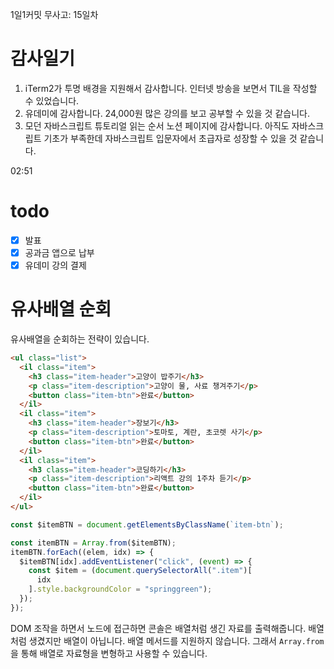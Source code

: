 1일1커밋 무사고: 15일차

# 감사일기

1. iTerm2가 투명 배경을 지원해서 감사합니다. 인터넷 방송을 보면서 TIL을 작성할 수 있었습니다. 
2. 유데미에 감사합니다. 24,000원 많은 강의를 보고 공부할 수 있을 것 같습니다. 
3. 모던 자바스크립트 튜토리얼 읽는 순서 노션 페이지에 감사합니다. 아직도 자바스크립트 기초가 부족한데 자바스크립트 입문자에서 초급자로 성장할 수 있을 것 같습니다.

02:51

# todo 

- [x] 발표
- [x] 공과금 앱으로 납부
- [x] 유데미 강의 결제

# 유사배열 순회

유사배열을 순회하는 전략이 있습니다.

```html
<ul class="list">
  <il class="item">
    <h3 class="item-header">고양이 밥주기</h3>
    <p class="item-description">고양이 물, 사료 챙겨주기</p>
    <button class="item-btn">완료</button>
  </il>
  <il class="item">
    <h3 class="item-header">장보기</h3>
    <p class="item-description">토마토, 계란, 초코렛 사기</p>
    <button class="item-btn">완료</button>
  </il>
  <il class="item">
    <h3 class="item-header">코딩하기</h3>
    <p class="item-description">리액트 강의 1주차 듣기</p>
    <button class="item-btn">완료</button>
  </il>
</ul>
```

```js
const $itemBTN = document.getElementsByClassName(`item-btn`);

const itemBTN = Array.from($itemBTN);
itemBTN.forEach((elem, idx) => {
  $itemBTN[idx].addEventListener("click", (event) => {
    const $item = (document.querySelectorAll(".item")[
      idx
    ].style.backgroundColor = "springgreen");
  });
});
```

DOM 조작을 하면서 노드에 접근하면 콘솔은 배열처럼 생긴 자료를 출력해줍니다. 배열처럼 생겼지만 배열이 아닙니다. 배열 메서드를 지원하지 않습니다. 그래서 `Array.from`을 통해 배열로 자료형을 변형하고 사용할 수 있습니다.


